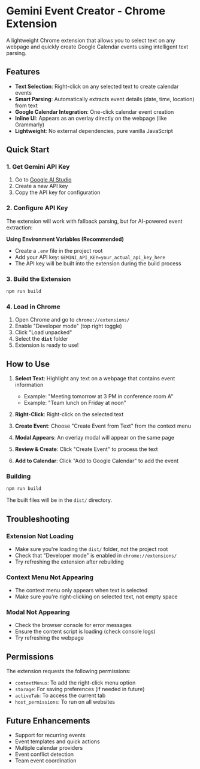 # Gemini Event Creator - Chrome Extension

A lightweight Chrome extension that allows you to select text on any webpage and quickly create Google Calendar events using intelligent text parsing.

## Features

- **Text Selection**: Right-click on any selected text to create calendar events
- **Smart Parsing**: Automatically extracts event details (date, time, location) from text
- **Google Calendar Integration**: One-click calendar event creation
- **Inline UI**: Appears as an overlay directly on the webpage (like Grammarly)
- **Lightweight**: No external dependencies, pure vanilla JavaScript

## Quick Start

### 1. Get Gemini API Key
1. Go to [Google AI Studio](https://aistudio.google.com/api-keys)
2. Create a new API key
3. Copy the API key for configuration

### 2. Configure API Key
The extension will work with fallback parsing, but for AI-powered event extraction:

 **Using Environment Variables (Recommended)**
   - Create a `.env` file in the project root
   - Add your API key: `GEMINI_API_KEY=your_actual_api_key_here`
   - The API key will be built into the extension during the build process

### 3. Build the Extension
```bash
npm run build
```

### 4. Load in Chrome
1. Open Chrome and go to `chrome://extensions/`
2. Enable "Developer mode" (top right toggle)
3. Click "Load unpacked"
4. Select the **`dist`** folder
5. Extension is ready to use!

## How to Use

1. **Select Text**: Highlight any text on a webpage that contains event information
   - Example: "Meeting tomorrow at 3 PM in conference room A"
   - Example: "Team lunch on Friday at noon"

2. **Right-Click**: Right-click on the selected text

3. **Create Event**: Choose "Create Event from Text" from the context menu

4. **Modal Appears**: An overlay modal will appear on the same page

5. **Review & Create**: Click "Create Event" to process the text

6. **Add to Calendar**: Click "Add to Google Calendar" to add the event

### Building
```bash
npm run build
```

The built files will be in the `dist/` directory.

## Troubleshooting

### Extension Not Loading
- Make sure you're loading the `dist/` folder, not the project root
- Check that "Developer mode" is enabled in `chrome://extensions/`
- Try refreshing the extension after rebuilding

### Context Menu Not Appearing
- The context menu only appears when text is selected
- Make sure you're right-clicking on selected text, not empty space

### Modal Not Appearing
- Check the browser console for error messages
- Ensure the content script is loading (check console logs)
- Try refreshing the webpage

## Permissions

The extension requests the following permissions:
- `contextMenus`: To add the right-click menu option
- `storage`: For saving preferences (if needed in future)
- `activeTab`: To access the current tab
- `host_permissions`: To run on all websites

## Future Enhancements

- Support for recurring events
- Event templates and quick actions
- Multiple calendar providers
- Event conflict detection
- Team event coordination
